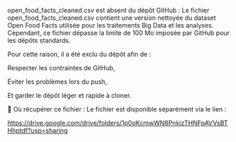 open_food_facts_cleaned.csv est absent du dépôt GitHub :
Le fichier open_food_facts_cleaned.csv contient une version nettoyée du dataset Open Food Facts utilisée pour les traitements Big Data et les analyses. Cependant, ce fichier dépasse la limite de 100 Mo imposée par GitHub pour les dépôts standards.

Pour cette raison, il a été exclu du dépôt  afin de :

Respecter les contraintes de GitHub,

Éviter les problèmes lors du push,

Et garder le dépôt léger et rapide à cloner.

📎 Où récupérer ce fichier :
Le fichier est disponible séparément via le lien :

https://drive.google.com/drive/folders/1p0oKcmwWN8PnkizTHNFpAVVsBTHhptdf?usp=sharing

